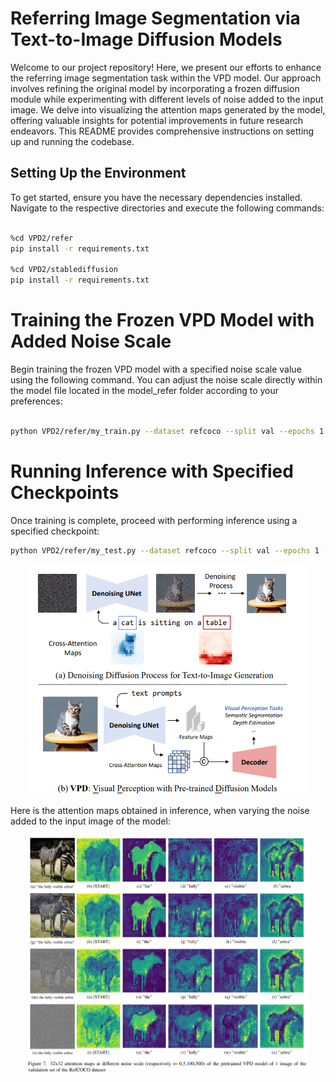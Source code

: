 # Referring Image Segmentation via Text-to-Image Diffusion Models

Welcome to our project repository! Here, we present our efforts to enhance the referring image segmentation task within the VPD model. Our approach involves refining the original model by incorporating a frozen diffusion module while experimenting with different levels of noise added to the input image. We delve into visualizing the attention maps generated by the model, offering valuable insights for potential improvements in future research endeavors. This README provides comprehensive instructions on setting up and running the codebase.

## Setting Up the Environment

To get started, ensure you have the necessary dependencies installed. Navigate to the respective directories and execute the following commands:

```bash

%cd VPD2/refer
pip install -r requirements.txt

%cd VPD2/stablediffusion
pip install -r requirements.txt
```

# Training the Frozen VPD Model with Added Noise Scale

Begin training the frozen VPD model with a specified noise scale value using the following command. You can adjust the noise scale directly within the model file located in the model_refer folder according to your preferences:

```bash

python VPD2/refer/my_train.py --dataset refcoco --split val --epochs 1 --batch-size 4 --workers 4 --img_size 512
```

# Running Inference with Specified Checkpoints

Once training is complete, proceed with performing inference using a specified checkpoint:

```bash
python VPD2/refer/my_test.py --dataset refcoco --split val --epochs 1 --workers 4 --img_size 512

```

<div style="text-align:center;">
    <img src="https://github.com/melvinsevi/MVA-Project-Unleashing-Text-to-Image-Diffusion-Models-for-Visual-Perception/blob/main/VPDgit.png?raw=true" alt="Alt Text" width="450"/>
</div>

Here is the attention maps obtained in inference, when varying the noise added to the input image of the model:

<div style="text-align:center;">
    <img src="https://github.com/melvinsevi/MVA-Project-Unleashing-Text-to-Image-Diffusion-Models-for-Visual-Perception/blob/main/VPD2/VPD_img.png?raw=true" alt="Alt Text" width="450"/>
</div> 

